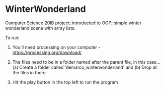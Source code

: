 # WinterWonderland
Computer Science 20IB project; introducted to OOP; simple winter wonderland scene with array lists.

To run: 

1. You'll need processing on your computer - https://processing.org/download/

2. The files need to be in a folder named after the parent file, in this case...
  (a) Create a folder called 'demarco_winterwonderland' and
  (b) Drop all the files in there
  
3. Hit the play button in the top left to run the program
